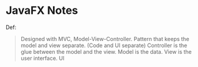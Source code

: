 # JavaFX Notes

Def:

> Designed with MVC, Model-View-Controller.
> Pattern that keeps the model and view separate. (Code and UI separate)
> Controller is the glue between the model and the view.
> Model is the data.
> View is the user interface. UI

